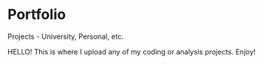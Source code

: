 # Portfolio
Projects - University, Personal, etc.

HELLO! This is where I upload any of my coding or analysis projects. Enjoy!
